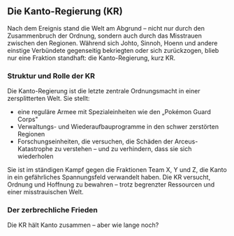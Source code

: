## Die Kanto-Regierung (KR)

Nach dem Ereignis stand die Welt am Abgrund – nicht nur durch den Zusammenbruch der Ordnung, sondern auch durch das Misstrauen zwischen den Regionen. Während sich Johto, Sinnoh, Hoenn und andere einstige Verbündete gegenseitig bekriegten oder sich zurückzogen, blieb nur eine Fraktion standhaft: die Kanto-Regierung, kurz KR.

### Struktur und Rolle der KR

Die Kanto-Regierung ist die letzte zentrale Ordnungsmacht in einer zersplitterten Welt. Sie stellt:

- eine reguläre Armee mit Spezialeinheiten wie den „Pokémon Guard Corps"
- Verwaltungs- und Wiederaufbauprogramme in den schwer zerstörten Regionen
- Forschungseinheiten, die versuchen, die Schäden der Arceus-Katastrophe zu verstehen – und zu verhindern, dass sie sich wiederholen

Sie ist im ständigen Kampf gegen die Fraktionen Team X, Y und Z, die Kanto in ein gefährliches Spannungsfeld verwandelt haben. Die KR versucht, Ordnung und Hoffnung zu bewahren – trotz begrenzter Ressourcen und einer misstrauischen Welt.

### Der zerbrechliche Frieden

Die KR hält Kanto zusammen – aber wie lange noch?